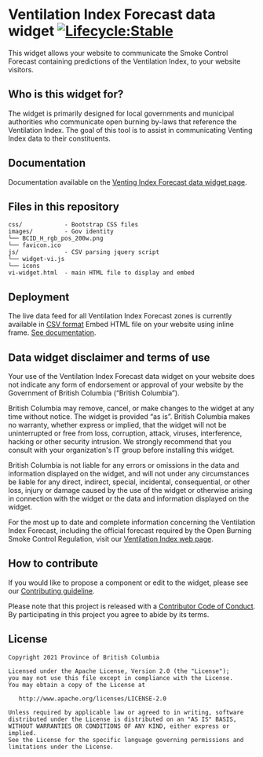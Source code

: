 # Ventilation Index Forecast data widget [![Lifecycle:Stable](https://img.shields.io/badge/Lifecycle-Stable-97ca00)](https://github.com/bcgov/repomountie/blob/master/doc/lifecycle-badges.md) 
This widget allows your website to communicate the Smoke Control Forecast containing predictions of the Ventilation Index, to your website visitors.

## Who is this widget for?

The widget is primarily designed for local governments and municipal authorities who communicate open burning by-laws that reference the Ventilation Index. The goal of this tool is to assist in communicating Venting Index data to their constituents.

## Documentation

Documentation available on the [Venting Index Forecast data widget page](https://www2.gov.bc.ca/gov/content?id=A36B354AC84645A9AA83664702A00823).

## Files in this repository

```
css/            - Bootstrap CSS files
images/         - Gov identity
└── BCID_H_rgb_pos_200w.png
└── favicon.ico
js/             - CSV parsing jquery script
└── widget-vi.js        
└── icons         
vi-widget.html  - main HTML file to display and embed
```

## Deployment 

The live data feed for all Ventilation Index Forecast zones is currently available in [CSV format](https://envistaweb.env.gov.bc.ca/aqo/files/VentingIndex-Widget.csv)
Embed HTML file on your website using inline frame. [See documentation](https://www2.gov.bc.ca/gov/content?id=A36B354AC84645A9AA83664702A00823). 

## Data widget disclaimer and terms of use

Your use of the Ventilation Index Forecast data widget on your website does not indicate any form of endorsement or approval of your website by the Government of British Columbia (“British Columbia”).

British Columbia may remove, cancel, or make changes to the widget at any time without notice. The widget is provided “as is”. British Columbia makes no warranty, whether express or implied, that the widget will not be uninterrupted or free from loss, corruption, attack, viruses, interference, hacking or other security intrusion. We strongly recommend that you consult with your organization's IT group before installing this widget.

British Columbia is not liable for any errors or omissions in the data and information displayed on the widget, and will not under any circumstances be liable for any direct, indirect, special, incidental, consequential, or other loss, injury or damage caused by the use of the widget or otherwise arising in connection with the widget or the data and information displayed on the widget.

For the most up to date and complete information concerning the Ventilation Index Forecast, including the official forecast required by the Open Burning Smoke Control Regulation, visit our [Ventilation Index web page](https://www2.gov.bc.ca/gov/content?id=7F7CA16CC6424216A06BE4A55EC98213).

## How to contribute

If you would like to propose a component or edit to the widget, please see our [Contributing guideline](CONTRIBUTING.md).

Please note that this project is released with a [Contributor Code of Conduct](CODE_OF_CONDUCT.md). 
By participating in this project you agree to abide by its terms.

## License

    Copyright 2021 Province of British Columbia

    Licensed under the Apache License, Version 2.0 (the "License");
    you may not use this file except in compliance with the License.
    You may obtain a copy of the License at

       http://www.apache.org/licenses/LICENSE-2.0

    Unless required by applicable law or agreed to in writing, software
    distributed under the License is distributed on an "AS IS" BASIS,
    WITHOUT WARRANTIES OR CONDITIONS OF ANY KIND, either express or implied.
    See the License for the specific language governing permissions and
    limitations under the License.
